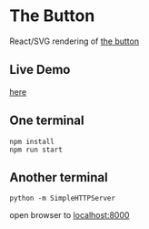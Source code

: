 The Button
==========

React/SVG rendering of [the button](http://reddit.com/r/thebutton)

Live Demo
---------
[here](http://dobrite.github.io/react-the-button/)

One terminal
------------

    npm install
    npm run start

Another terminal
----------------

    python -m SimpleHTTPServer

open browser to [localhost:8000](http://localhost:8000)
